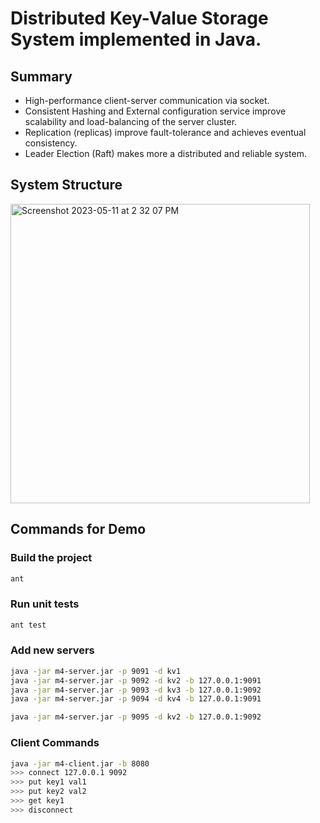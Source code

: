 # Distributed Key-Value Storage System implemented in Java. 

## Summary
- High-performance client-server communication via socket.
- Consistent Hashing and External configuration service improve scalability and load-balancing of the server cluster. 
- Replication (replicas) improve fault-tolerance and achieves eventual consistency. 
- Leader Election (Raft) makes more a distributed and reliable system. 

## System Structure 
<img width="479" alt="Screenshot 2023-05-11 at 2 32 07 PM" src="https://github.com/yao12138zy/distributed-kv-storage/assets/59595844/16ef78a3-3e6b-41fc-b9c1-d86b6fe3be55">


## Commands for Demo
### Build the project

```bash
ant
```

### Run unit tests

```bash
ant test
```

### Add new servers

```bash
java -jar m4-server.jar -p 9091 -d kv1
java -jar m4-server.jar -p 9092 -d kv2 -b 127.0.0.1:9091
java -jar m4-server.jar -p 9093 -d kv3 -b 127.0.0.1:9092
java -jar m4-server.jar -p 9094 -d kv4 -b 127.0.0.1:9091

java -jar m4-server.jar -p 9095 -d kv2 -b 127.0.0.1:9092
```

### Client Commands
```bash
java -jar m4-client.jar -b 8080
>>> connect 127.0.0.1 9092 
>>> put key1 val1 
>>> put key2 val2 
>>> get key1 
>>> disconnect
```

